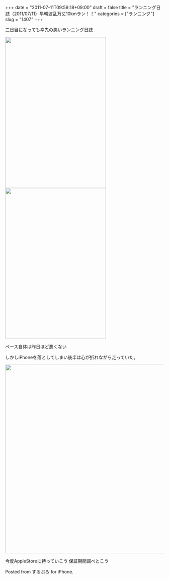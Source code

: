 +++
date = "2011-07-11T09:59:18+09:00"
draft = false
title = "ランニング日誌（2011/07/11）早朝波乱万丈10kmラン！！"
categories = ["ランニング"]
slug = "1407"
+++

二日目になっても幸先の悪いランニング日誌

<!--more-->


<img src="http://knk-n.com.s3-website-ap-northeast-1.amazonaws.com/images/2011/07/slooProImg_20110711092907.png" alt="" width="320" height="480" alt="" class="slooProImg" />

<img alt="" src="http://knk-n.com.s3-website-ap-northeast-1.amazonaws.com/images/2011/07/slooProImg_20110711093320.png" width="320" height="480" class="slooProImg" />

ペース自体は昨日ほど悪くない

しかしiPhoneを落としてしまい後半は心が折れながら走っていた。

<img alt="" src="http://knk-n.com.s3-website-ap-northeast-1.amazonaws.com/images/2011/07/slooProImg_20110711095340.jpg" width="600" class="slooProImg" />

今度AppleStoreに持っていこう 保証期間調べとこう


Posted from するぷろ for iPhone.
